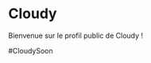 # Cloudy

Bienvenue sur le profil public de Cloudy !

#CloudySoon

<!--

## Qu'est ce que Cloudy ?
Cloudy est un jeu entièrement jouable sur Discord via la bot public ajoutable sur n'importe quel serveur !
Pour le moment Cloudy n'est pas encore sorti publiquement, le jeu est toujours en développement.


**Here are some ideas to get you started:**

🙋‍♀️ A short introduction - what is your organization all about?
🌈 Contribution guidelines - how can the community get involved?
👩‍💻 Useful resources - where can the community find your docs? Is there anything else the community should know?
🍿 Fun facts - what does your team eat for breakfast?
🧙 Remember, you can do mighty things with the power of [Markdown](https://docs.github.com/github/writing-on-github/getting-started-with-writing-and-formatting-on-github/basic-writing-and-formatting-syntax)
-->
